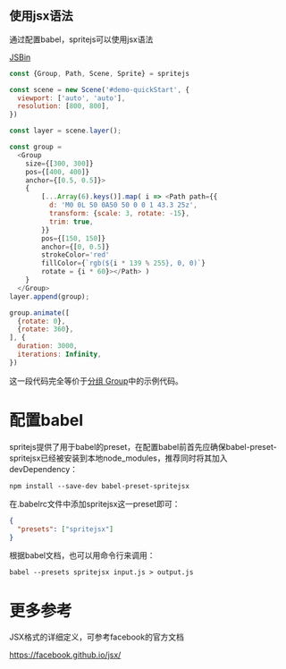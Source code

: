 ## 使用jsx语法

通过配置babel，spritejs可以使用jsx语法

[JSBin](http://jsbin.com/babusayuco/edit?html,output)

```js
const {Group, Path, Scene, Sprite} = spritejs

const scene = new Scene('#demo-quickStart', {
  viewport: ['auto', 'auto'],
  resolution: [800, 800],
})

const layer = scene.layer();

const group = 
  <Group
    size={[300, 300]}
    pos={[400, 400]}
    anchor={[0.5, 0.5]}>
    {
        [...Array(6).keys()].map( i => <Path path={{
          d: 'M0 0L 50 0A50 50 0 0 1 43.3 25z',
          transform: {scale: 3, rotate: -15},
          trim: true,
        }} 
        pos={[150, 150]}
        anchor={[0, 0.5]}
        strokeColor='red'
        fillColor={`rgb(${i * 139 % 255}, 0, 0)`}
        rotate = {i * 60}></Path> )
    }
  </Group>
layer.append(group);

group.animate([
  {rotate: 0},
  {rotate: 360},
], {
  duration: 3000,
  iterations: Infinity,
})

```

这一段代码完全等价于[分组 Group](/zh-cn/elements#分组-Group)中的示例代码。


# 配置babel

spritejs提供了用于babel的preset，在配置babel前首先应确保babel-preset-spritejsx已经被安装到本地node_modules，推荐同时将其加入devDependency：

```
npm install --save-dev babel-preset-spritejsx
```

在.babelrc文件中添加spritejsx这一preset即可：

```json
{
  "presets": ["spritejsx"]
}
```

根据babel文档，也可以用命令行来调用：

```
babel --presets spritejsx input.js > output.js
```

# 更多参考

JSX格式的详细定义，可参考facebook的官方文档

https://facebook.github.io/jsx/



